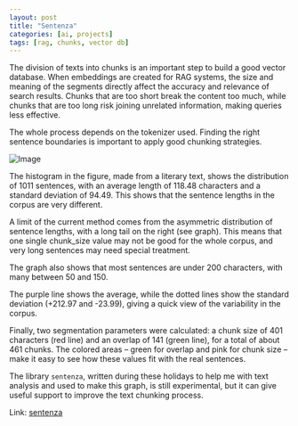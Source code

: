 ```yaml
---
layout: post
title: "Sentenza"
categories: [ai, projects]
tags: [rag, chunks, vector db]
---
```


The division of texts into chunks is an important step to build a good vector database. When embeddings are created for RAG systems, the size and meaning of the segments directly affect the accuracy and relevance of search results. Chunks that are too short break the content too much, while chunks that are too long risk joining unrelated information, making queries less effective.

The whole process depends on the tokenizer used. Finding the right sentence boundaries is important to apply good chunking strategies.

![Image](https://github.com/user-attachments/assets/69535092-dc03-4bfe-aac1-a53f07b94aea)

The histogram in the figure, made from a literary text, shows the distribution of 1011 sentences, with an average length of 118.48 characters and a standard deviation of 94.49. This shows that the sentence lengths in the corpus are very different.

A limit of the current method comes from the asymmetric distribution of sentence lengths, with a long tail on the right (see graph). This means that one single chunk_size value may not be good for the whole corpus, and very long sentences may need special treatment.

The graph also shows that most sentences are under 200 characters, with many between 50 and 150.

The purple line shows the average, while the dotted lines show the standard deviation (+212.97 and -23.99), giving a quick view of the variability in the corpus.

Finally, two segmentation parameters were calculated: a chunk size of 401 characters (red line) and an overlap of 141 (green line), for a total of about 461 chunks. The colored areas – green for overlap and pink for chunk size – make it easy to see how these values fit with the real sentences.

The library `sentenza`, written during these holidays to help me with text analysis and used to make this graph, is still experimental, but it can give useful support to improve the text chunking process.

Link: [sentenza](https://github.com/guelfoweb/sentenza)
